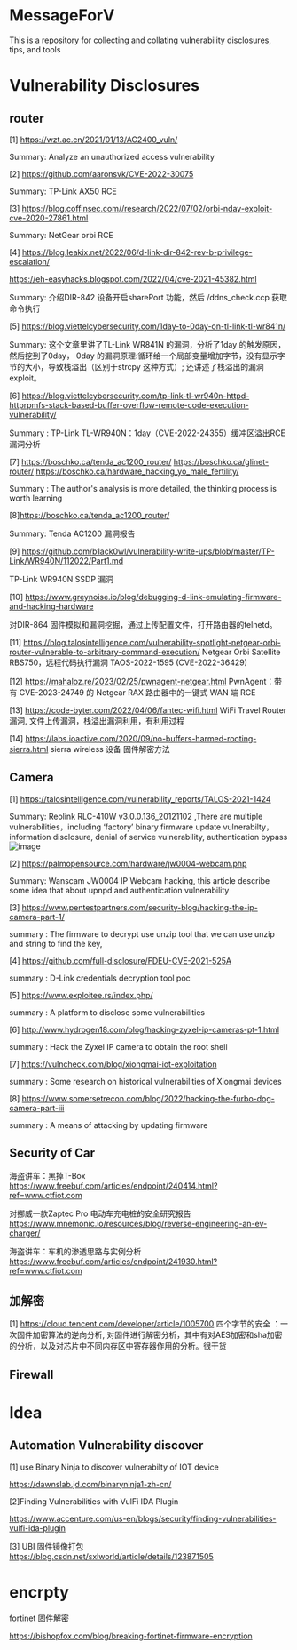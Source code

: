 # MessageForV
This is a repository for collecting and collating vulnerability disclosures, tips, and tools


# Vulnerability Disclosures

## router
[1] https://wzt.ac.cn/2021/01/13/AC2400_vuln/

Summary: Analyze an unauthorized access vulnerability

[2] https://github.com/aaronsvk/CVE-2022-30075

Summary:  TP-Link AX50 RCE

[3] https://blog.coffinsec.com//research/2022/07/02/orbi-nday-exploit-cve-2020-27861.html

Summary: NetGear orbi RCE

[4] https://blog.leakix.net/2022/06/d-link-dir-842-rev-b-privilege-escalation/
   
   https://eh-easyhacks.blogspot.com/2022/04/cve-2021-45382.html
   
Summary: 介绍DIR-842 设备开启sharePort 功能，然后 /ddns_check.ccp 获取命令执行

[5] https://blog.viettelcybersecurity.com/1day-to-0day-on-tl-link-tl-wr841n/

Summary: 这个文章里讲了TL-Link WR841N 的漏洞，分析了1day 的触发原因，然后挖到了0day， 0day 的漏洞原理:循环给一个局部变量增加字节，没有显示字节的大小，导致栈溢出（区别于strcpy 这种方式）; 还讲述了栈溢出的漏洞exploit。

[6] https://blog.viettelcybersecurity.com/tp-link-tl-wr940n-httpd-httprpmfs-stack-based-buffer-overflow-remote-code-execution-vulnerability/

Summary : TP-Link TL-WR940N：1day（CVE-2022-24355）缓冲区溢出RCE漏洞分析

[7] https://boschko.ca/tenda_ac1200_router/   https://boschko.ca/glinet-router/   https://boschko.ca/hardware_hacking_yo_male_fertility/

Summary : The author's analysis is more detailed, the thinking process is worth learning 

[8]https://boschko.ca/tenda_ac1200_router/

Summary: Tenda AC1200 漏洞报告

[9] https://github.com/b1ack0wl/vulnerability-write-ups/blob/master/TP-Link/WR940N/112022/Part1.md

TP-Link WR940N SSDP 漏洞

[10] https://www.greynoise.io/blog/debugging-d-link-emulating-firmware-and-hacking-hardware

对DIR-864 固件模拟和漏洞挖掘，通过上传配置文件，打开路由器的telnetd。

[11] https://blog.talosintelligence.com/vulnerability-spotlight-netgear-orbi-router-vulnerable-to-arbitrary-command-execution/
Netgear Orbi Satellite RBS750，远程代码执行漏洞 TAOS-2022-1595 (CVE-2022-36429)

[12] https://mahaloz.re/2023/02/25/pwnagent-netgear.html
PwnAgent：带有 CVE-2023-24749 的 Netgear RAX 路由器中的一键式 WAN 端 RCE

[13] https://code-byter.com/2022/04/06/fantec-wifi.html
WiFi Travel Router 漏洞, 文件上传漏洞，栈溢出漏洞利用，有利用过程

[14] https://labs.ioactive.com/2020/09/no-buffers-harmed-rooting-sierra.html
sierra wireless 设备 固件解密方法
## Camera

[1] https://talosintelligence.com/vulnerability_reports/TALOS-2021-1424

Summary:  Reolink RLC-410W v3.0.0.136_20121102  ,There are multiple vulnerabilities，including ‘factory’ binary firmware update vulnerabilty， information disclosure, denial of service vulnerability, authentication bypass
![image](https://github.com/Tig3rHu/MessageForV/blob/main/MarkdownImage/4c845ba2a64d47679ce275eb410359d.png)

[2] https://palmopensource.com/hardware/jw0004-webcam.php

Summary: Wanscam JW0004 IP Webcam hacking, this article describe some idea that about upnpd and authentication vulnerability

[3] https://www.pentestpartners.com/security-blog/hacking-the-ip-camera-part-1/

summary : The firmware to decrypt use unzip tool that we can use unzip and string to find the key,

[4] https://github.com/full-disclosure/FDEU-CVE-2021-525A

summary : D-Link credentials decryption tool poc

[5] https://www.exploitee.rs/index.php/

summary : A platform to disclose some vulnerabilities

[6] http://www.hydrogen18.com/blog/hacking-zyxel-ip-cameras-pt-1.html

summary : Hack the Zyxel IP camera to obtain the root shell

[7] https://vulncheck.com/blog/xiongmai-iot-exploitation

summary : Some research on historical vulnerabilities of Xiongmai devices

[8] https://www.somersetrecon.com/blog/2022/hacking-the-furbo-dog-camera-part-iii

summary : A means of attacking by updating firmware


## Security of Car
海盗讲车：黑掉T-Box
https://www.freebuf.com/articles/endpoint/240414.html?ref=www.ctfiot.com

对挪威一款Zaptec Pro 电动车充电桩的安全研究报告
https://www.mnemonic.io/resources/blog/reverse-engineering-an-ev-charger/

海盗讲车：车机的渗透思路与实例分析
https://www.freebuf.com/articles/endpoint/241930.html?ref=www.ctfiot.com

## 加解密


[1] https://cloud.tencent.com/developer/article/1005700
四个字节的安全 ：一次固件加密算法的逆向分析, 对固件进行解密分析，其中有对AES加密和sha加密的分析，以及对芯片中不同内存区中寄存器作用的分析。很干货
## Firewall

# Idea

## Automation Vulnerability discover
[1] use Binary Ninja to discover vulnerabilty of IOT device

https://dawnslab.jd.com/binaryninja1-zh-cn/

[2]Finding Vulnerabilities with VulFi IDA Plugin

https://www.accenture.com/us-en/blogs/security/finding-vulnerabilities-vulfi-ida-plugin

[3] UBI 固件镜像打包
https://blog.csdn.net/sxlworld/article/details/123871505


# encrpty 
fortinet 固件解密

https://bishopfox.com/blog/breaking-fortinet-firmware-encryption
